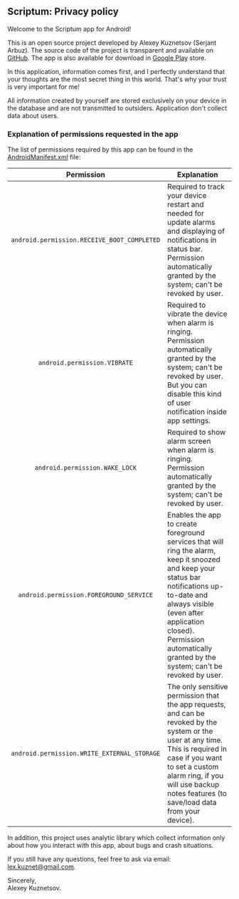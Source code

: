 ## Scriptum: Privacy policy

Welcome to the Scriptum app for Android!

This is an open source project developed by Alexey Kuznetsov (Serjant Arbuz). The source code of the project is
transparent and available on [GitHub](https://github.com/SerjantArbuz/Scriptum). The app is also
available for download
in [Google Play](https://play.google.com/store/apps/details?id=sgtmelon.scriptum) store.

In this application, information comes first, and I perfectly understand that your thoughts are the
most secret thing in this world. That's why your trust is very important for me!

All information created by yourself are stored exclusively on your device in the database and are
not transmitted to outsiders. Application don't collect data about users.

### Explanation of permissions requested in the app

The list of permissions required by this app can be found in
the [AndroidManifest.xml](https://github.com/SerjantArbuz/Scriptum/blob/master/app/src/main/AndroidManifest.xml)
file:

| Permission | Explanation |
| :---: | --- |
| `android.permission.RECEIVE_BOOT_COMPLETED` | Required to track your device restart and needed for update alarms and displaying of notifications in status bar. Permission automatically granted by the system; can't be revoked by user. |
| `android.permission.VIBRATE` | Required to vibrate the device when alarm is ringing. Permission automatically granted by the system; can't be revoked by user. But you can disable this kind of user notification inside app settings. |
| `android.permission.WAKE_LOCK` | Required to show alarm screen when alarm is ringing. Permission automatically granted by the system; can't be revoked by user. |
| `android.permission.FOREGROUND_SERVICE` | Enables the app to create foreground services that will ring the alarm, keep it snoozed and keep your status bar notifications up-to-date and always visible (even after application closed). Permission automatically granted by the system; can't be revoked by user. |
| `android.permission.WRITE_EXTERNAL_STORAGE` | The only sensitive permission that the app requests, and can be revoked by the system or the user at any time. This is required in case if you want to set a custom alarm ring, if you will use backup notes features (to save/load data from your device). |

In addition, this project uses analytic library which collect information only about how you
interact with this app, about bugs and crash situations.

If you still have any questions, feel free to ask via email: lex.kuznet@gmail.com.

Sincerely,\
Alexey Kuznetsov.
